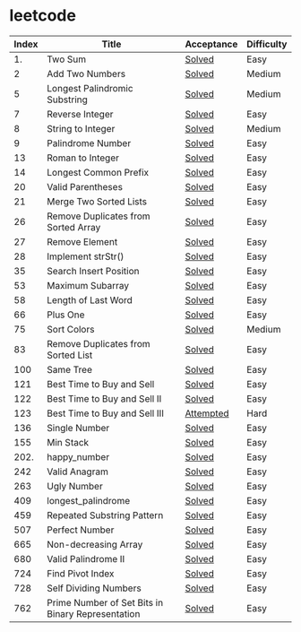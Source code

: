 # leetcode

Index |	Title	|Acceptance	|Difficulty
-- |-----|-----|-------------
1.|Two Sum|[Solved](https://github.com/Art2Cat/leetcode/blob/master/1.%20Two%20Sum/twosum.c)|Easy
2|Add Two Numbers|[Solved](https://github.com/Art2Cat/leetcode/blob/master/2.%20Add%20Two%20Numbers/solution.c)|Medium
5|Longest Palindromic Substring|[Solved](https://github.com/Art2Cat/leetcode/blob/master/5.%20Longest%20Palindromic%20Substring/solution.c)|Medium 
7|Reverse Integer|[Solved](https://github.com/Art2Cat/leetcode/blob/master/7.%20Reverse%20Integer/twosum.c)|Easy
8|String to Integer|[Solved](https://github.com/Art2Cat/leetcode/blob/master/8.%20String%20to%20Integer/atoi.c)|Medium
9|Palindrome Number|[Solved](https://github.com/Art2Cat/leetcode/blob/master/9.%20Palindrome%20Number/is_palindrome.c)|Easy
13|Roman to Integer|[Solved](https://github.com/Art2Cat/leetcode/blob/master/13.%20Roman%20to%20Integer/roman_to_integer.c)|Easy
14|Longest Common Prefix |[Solved](https://github.com/Art2Cat/leetcode/blob/master/14.%20Longest%20Common%20Prefix/longest_common_prefix.c)|Easy
20|Valid Parentheses|[Solved](https://github.com/Art2Cat/leetcode/blob/master/20.%20Valid%20Parentheses/valid_parentheses.c)|Easy 
21|Merge Two Sorted Lists |[Solved](https://github.com/Art2Cat/leetcode/blob/master/21.%20Merge%20Two%20Sorted%20Lists/merge_two_lists.c)|Easy
26|Remove Duplicates from Sorted Array |[Solved](https://github.com/Art2Cat/leetcode/blob/master/26.%20Remove%20Duplicates%20from%20Sorted%20Array/solution.c)|Easy
27|Remove Element|[Solved](https://github.com/Art2Cat/leetcode/blob/master/27.%20Remove%20Element/solution.c)|Easy 
28|Implement strStr()|[Solved](https://github.com/Art2Cat/leetcode/blob/master/28.%20Implement%20strStr()/solution.c)|Easy 
35|Search Insert Position|[Solved](https://github.com/Art2Cat/leetcode/blob/master/35.%20Search%20Insert%20Position/solution.c)|Easy 
53|Maximum Subarray |[Solved](https://github.com/Art2Cat/leetcode/blob/master/53.%20Maximum%20Subarray/solution.c)|Easy
58|Length of Last Word|[Solved](https://github.com/Art2Cat/leetcode/blob/master/58.%20Length%20of%20Last%20Word/solution.c)|Easy 
66|Plus One|[Solved](https://github.com/Art2Cat/leetcode/blob/master/66.%20Plus%20One/solution.c)|Easy
75|Sort Colors|[Solved](https://github.com/Art2Cat/leetcode/blob/master/75.%20Sort%20Colors/solution.c)|Medium
83|Remove Duplicates from Sorted List |[Solved](https://github.com/Art2Cat/leetcode/blob/master/83.%20Remove%20Duplicates%20from%20Sorted%20List/solution.c)|Easy
100|Same Tree |[Solved](https://github.com/Art2Cat/leetcode/blob/master/100.%20Same%20Tree/solution.c)|Easy
121|Best Time to Buy and Sell |[Solved](https://github.com/Art2Cat/leetcode/blob/master/121.%20Best%20Time%20to%20Buy%20and%20Sell/solution.c)|Easy
122|Best Time to Buy and Sell II |[Solved](https://github.com/Art2Cat/leetcode/blob/master/121.%20Best%20Time%20to%20Buy%20and%20Sell%20II/solution.c)|Easy
123|Best Time to Buy and Sell III |[Attempted](https://github.com/Art2Cat/leetcode/blob/master/121.%20Best%20Time%20to%20Buy%20and%20Sell%20III/solution.c)|Hard
136|Single Number 	|[Solved](https://github.com/Art2Cat/leetcode/blob/master/136.%20Single%20Number/solution.c)|Easy
155|Min Stack|[Solved](https://github.com/Art2Cat/leetcode/blob/master/155.%20Min%20Stack/solution.c)|Easy
202.|happy_number |[Solved](https://github.com/Art2Cat/leetcode/blob/master/202.happy_number/ishappy.c)|Easy
242|Valid Anagram |[Solved](https://github.com/Art2Cat/leetcode/blob/master/242.%20Valid%20Anagram/solution.c)|Easy
263|Ugly Number |[Solved](https://github.com/Art2Cat/leetcode/blob/master/263.%20Ugly%20Number/isugly.c)|Easy
409|longest_palindrome |[Solved](https://github.com/Art2Cat/leetcode/blob/master/409.longest_palindrome/longestPalindrome.c)|Easy
459|Repeated Substring Pattern|[Solved](https://github.com/Art2Cat/leetcode/blob/master/459.%20Repeated%20Substring%20Pattern/solution.c)|Easy
507|Perfect Number |[Solved](https://github.com/Art2Cat/leetcode/blob/master/507.%20Perfect%20Number/solution.c)|Easy
665|Non-decreasing Array |[Solved](https://github.com/Art2Cat/leetcode/blob/master/665.%20Non-decreasing%20Array/solution.c)|Easy
680|Valid Palindrome II |[Solved](https://github.com/Art2Cat/leetcode/blob/master/680.%20Valid%20Palindrome%20II/solution.c)|Easy
724|Find Pivot Index|[Solved](https://github.com/Art2Cat/leetcode/blob/master/724.%20Find%20Pivot%20Index/solution.c)|Easy
728|Self Dividing Numbers|[Solved](https://github.com/Art2Cat/leetcode/blob/master/728.%20Self%20Dividing%20Numbers/solution.c)|Easy
762|Prime Number of Set Bits in Binary Representation|[Solved](https://github.com/Art2Cat/leetcode/blob/master/762.%20Prime%20Number%20of%20Set%20Bits%20in%20Binary%20Representation/solution.c)|Easy
